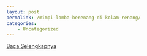 ```yaml
---
layout: post
permalink: /mimpi-lomba-berenang-di-kolam-renang/
categories:
    - Uncategorized
---
```


[Baca Selengkapnya](/08)